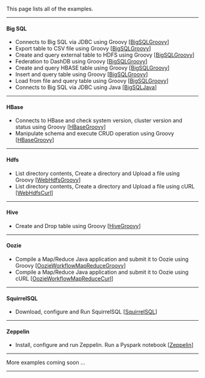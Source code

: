 This page lists all of the examples.

*********************************************************************

#### Big SQL

- Connects to Big SQL via JDBC using Groovy [[BigSQLGroovy](./BigSQLGroovy/README.md)]
- Export table to CSV file using Groovy [[BigSQLGroovy](./BigSQLGroovy/README.md)]
- Create and query external table to HDFS using Groovy [[BigSQLGroovy](./BigSQLGroovy/README.md)]
- Federation to DashDB using Groovy [[BigSQLGroovy](./BigSQLGroovy/README.md)]
- Create and query HBASE table using Groovy [[BigSQLGroovy](./BigSQLGroovy/README.md)]
- Insert and query table using Groovy [[BigSQLGroovy](./BigSQLGroovy/README.md)]
- Load from file and query table using Groovy [[BigSQLGroovy](./BigSQLGroovy/README.md)]
- Connects to Big SQL via JDBC using Java [[BigSQLJava](./BigSQLJava/README.md)]

*********************************************************************

#### HBase

- Connects to HBase and check system version, cluster version and status using Groovy [[HBaseGroovy](./HBaseGroovy/README.md)]
- Manipulate schema and execute CRUD operation using Groovy [[HBaseGroovy](./HBaseGroovy/README.md)]

*********************************************************************

#### Hdfs

- List directory contents, Create a directory and Upload a file using Groovy [[WebHdfsGroovy](./WebHdfsGroovy/README.md)]
- List directory contents, Create a directory and Upload a file using cURL [[WebHdfsCurl](./WebHdfsCurl/README.md)]

*********************************************************************

#### Hive

- Create and Drop table using Groovy [[HiveGroovy](./HiveGroovy/README.md)]

*********************************************************************

#### Oozie

- Compile a Map/Reduce Java application and submit it to Oozie using Groovy [[OozieWorkflowMapReduceGroovy](./OozieWorkflowMapReduceGroovy/README.md)]
- Compile a Map/Reduce Java application and submit it to Oozie using cURL [[OozieWorkflowMapReduceCurl](./OozieWorkflowMapReduceCurl/README.md)]

*********************************************************************

#### SquirrelSQL

- Download, configure and Run SquirrelSQL [[SquirrelSQL](./SquirrelSQL/README.md)]

*********************************************************************
#### Zeppelin

- Install, configure and run Zeppelin. Run a Pyspark notebook  [[Zeppelin](./Zeppelin/README.md)]

*********************************************************************

More examples coming soon ...

*********************************************************************
